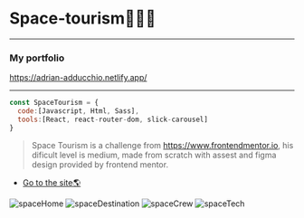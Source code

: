 

# Space-tourism🚀🚀🚀

---
### My portfolio 
https://adrian-adducchio.netlify.app/
***

```js
const SpaceTourism = {
  code:[Javascript, Html, Sass],
  tools:[React, react-router-dom, slick-carousel]
}
```

> Space Tourism is a challenge from https://www.frontendmentor.io, his dificult level is medium, made from scratch with assest and figma design provided by frontend mentor.




- [Go to the site🌎](https://space-tourism-page-challege.netlify.app/)

![spaceHome](https://user-images.githubusercontent.com/81486221/161654774-09d8fe22-196a-4347-af1e-9ab076c2e314.png)
![spaceDestination](https://user-images.githubusercontent.com/81486221/161654875-8a9177ca-1821-4763-a6e0-829dc92152f3.png)
![spaceCrew](https://user-images.githubusercontent.com/81486221/161654958-fe4b6b84-f63d-48e9-a69d-c23c877ca333.png)
![spaceTech](https://user-images.githubusercontent.com/81486221/161654995-e3f0581c-cba4-4a1e-903c-ccdaea352a21.png)
